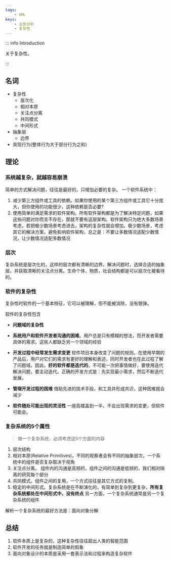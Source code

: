 ```yaml
---
tags:
    - UML
keys:
    - 业务分析
    - 复杂性
---
```


::: info Introduction

关于复杂性。

:::

## 名词

- 复杂性
    - 层次化
    - 相对本原
    - 关注点分离
    - 共同模式
    - 中间形式
- 抽象层
    - 边界
- 突现行为(整体行为大于部分行为之和)


## 理论

### 系统越复杂，就越容易崩溃

简单的方式解决问题，往往是最好的，只增加必要的复杂。
一个软件系统中：

1. 减少第三方组件或工具的依赖。如果你使用的某个第三方组件或工具它十分庞大，但你使用的功能很少，这种依赖是否必要? 
2. 使用简单的满足需求的软件架构。所有软件架构都是为了解决特定问题，如果这些问题对你而言不存在，那就不要有这层架构。软件架构只为绝大多数场景考虑，若把极少数场景考虑进去，架构的复杂性就会增加。极少数场景，考虑其它的解决方案，避免影响软件架构，总之是：不要让多数情况适配少数情况，让少数情况适配多数情况

### 层次

复杂系统是层次化的，这样的层次都有清晰的边界。解决问题时，选择合适的抽象层，并获取清晰的关注点分离。生命个体，物质，社会结构都是可以层次化被看待的。

### 软件的复杂性

复杂性时软件的一个基本特征，它可以被理解，但不能被消除，没有银弹。

软件的复杂性包含

- **问题域的复杂性** 

- **系统用户和软件开发者沟通的困难**。用户总是只有模糊的想法，而开发者需要具体的需求。这些人都缺乏另一个领域的经验

- **开发过程中经常发生需求变更** 软件项目本身改变了问题的规则。在使用早期的产品后，用户对它们的需求有更好的理解和表述，同时开发者也在此过程了解了问题域，因此，**好的软件都是迭代的**，不可能一次把事情做好，要使用迭代解决问题，要主动迭代。正确的开发方式是：先实现最小需求，然后不断迭代发展。

- **管理开发过程的困难** 借助先进的技术手段，和工具并形成共识，这种困难就会减少

- **软件随处可能出现的灵活性** 一座高楼盖到一半，不会出现需求的变更，但软件可能会。


### 复杂系统的5个属性

> 做一个复杂系统，必须考虑这5个方面的内容

1. 层次结构
2. 相对本原(Relative Primitives)，不同的观察者会有不同的抽象层次，一个系统中的组件是否复杂取决于视角
3. 关注点分离。 组件内的沟通是高频的，组件之间的沟通是低频的，我们相对隔离的研究每个部分
4. 共同模式。组件之间的复用，一个方式往往是其它方式的复制。
5. 稳定的中间形式。复杂系统是在不断演化的，有简单到复杂到更复杂，**所有复杂系统都处在中间形式中，没有终点** 另一方面，一个复杂系统通常是另一个复杂系统的组件


解析一个复杂系统的最好方法是：面向对象分解


## 总结

1. 软件本质上是复杂的，这种复杂性往往超出人类的智能范围
2. 软件开发的任务就是制造简单的假象
3. 面向对象设计的本质是采用一套表示法和过程来构造复杂软件

